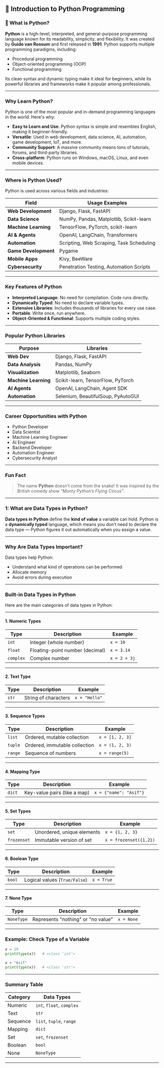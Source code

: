 ## 🐍 Introduction to Python Programming

### 📌 What is Python?

**Python** is a high-level, interpreted, and general-purpose programming language known for its readability, simplicity, and flexibility. It was created by **Guido van Rossum** and first released in **1991**. Python supports multiple programming paradigms, including:

* Procedural programming
* Object-oriented programming (OOP)
* Functional programming

Its clean syntax and dynamic typing make it ideal for beginners, while its powerful libraries and frameworks make it popular among professionals.

---

### Why Learn Python?

Python is one of the most popular and in-demand programming languages in the world. Here's why:

* **Easy to Learn and Use**: Python syntax is simple and resembles English, making it beginner-friendly.
* **Versatile**: Used in web development, data science, AI, automation, game development, IoT, and more.
* **Community Support**: A massive community means tons of tutorials, forums, and third-party libraries.
* **Cross-platform**: Python runs on Windows, macOS, Linux, and even mobile devices.

---

### Where is Python Used?

Python is used across various fields and industries:

| Field                | Usage Examples                           |
| -------------------- | ---------------------------------------- |
| **Web Development**  | Django, Flask, FastAPI                   |
| **Data Science**     | NumPy, Pandas, Matplotlib, Scikit-learn  |
| **Machine Learning** | TensorFlow, PyTorch, scikit-learn        |
| **AI & Agents**      | OpenAI, LangChain, Transformers          |
| **Automation**       | Scripting, Web Scraping, Task Scheduling |
| **Game Development** | Pygame                                   |
| **Mobile Apps**      | Kivy, BeeWare                            |
| **Cybersecurity**    | Penetration Testing, Automation Scripts  |

---

### Key Features of Python

* **Interpreted Language**: No need for compilation. Code runs directly.
* **Dynamically Typed**: No need to declare variable types.
* **Extensive Libraries**: Includes thousands of libraries for every use case.
* **Portable**: Write once, run anywhere.
* **Object-Oriented & Functional**: Supports multiple coding styles.

---

### Popular Python Libraries

| Purpose              | Libraries                          |
| -------------------- | ---------------------------------- |
| **Web Dev**          | Django, Flask, FastAPI             |
| **Data Analysis**    | Pandas, NumPy                      |
| **Visualization**    | Matplotlib, Seaborn                |
| **Machine Learning** | Scikit-learn, TensorFlow, PyTorch  |
| **AI Agents**        | OpenAI, LangChain, Agent SDK       |
| **Automation**       | Selenium, BeautifulSoup, PyAutoGUI |

---

### Career Opportunities with Python

* Python Developer
* Data Scientist
* Machine Learning Engineer
* AI Engineer
* Backend Developer
* Automation Engineer
* Cybersecurity Analyst

---

### Fun Fact

> The name **Python** doesn’t come from the snake! It was inspired by the British comedy show *“Monty Python’s Flying Circus”*.

---

### 1: What are Data Types in Python?

**Data types in Python** define the **kind of value** a variable can hold. Python is a **dynamically typed** language, which means you don’t need to declare the data type — Python figures it out automatically when you assign a value.

---

### Why Are Data Types Important?

Data types help Python:

* Understand what kind of operations can be performed
* Allocate memory
* Avoid errors during execution

---

### Built-in Data Types in Python

Here are the main categories of data types in Python:

---

#### 1. **Numeric Types**

| Type      | Description                     | Example      |
| --------- | ------------------------------- | ------------ |
| `int`     | Integer (whole number)          | `x = 10`     |
| `float`   | Floating-point number (decimal) | `x = 3.14`   |
| `complex` | Complex number                  | `x = 2 + 3j` |

---

#### 2. **Text Type**

| Type  | Description          | Example       |
| ----- | -------------------- | ------------- |
| `str` | String of characters | `x = "Hello"` |

---

#### 3. **Sequence Types**

| Type    | Description                   | Example         |
| ------- | ----------------------------- | --------------- |
| `list`  | Ordered, mutable collection   | `x = [1, 2, 3]` |
| `tuple` | Ordered, immutable collection | `x = (1, 2, 3)` |
| `range` | Sequence of numbers           | `x = range(5)`  |

---

#### 4. **Mapping Type**

| Type   | Description                  | Example                |
| ------ | ---------------------------- | ---------------------- |
| `dict` | Key-value pairs (like a map) | `x = {"name": "Asif"}` |

---

#### 5. **Set Types**

| Type        | Description                | Example                |
| ----------- | -------------------------- | ---------------------- |
| `set`       | Unordered, unique elements | `x = {1, 2, 3}`        |
| `frozenset` | Immutable version of set   | `x = frozenset({1,2})` |

---

#### 6. **Boolean Type**

| Type   | Description                   | Example    |
| ------ | ----------------------------- | ---------- |
| `bool` | Logical values (`True/False`) | `x = True` |

---

#### 7. **None Type**

| Type       | Description                        | Example    |
| ---------- | ---------------------------------- | ---------- |
| `NoneType` | Represents "nothing" or "no value" | `x = None` |

---

### Example: Check Type of a Variable

```python
x = 19
print(type(x))   # <class 'int'>

x = "Asif"
print(type(x))   # <class 'str'>
```

---

### Summary Table

| Category | Data Types                |
| -------- | ------------------------- |
| Numeric  | `int`, `float`, `complex` |
| Text     | `str`                     |
| Sequence | `list`, `tuple`, `range`  |
| Mapping  | `dict`                    |
| Set      | `set`, `frozenset`        |
| Boolean  | `bool`                    |
| None     | `NoneType`                |

---

